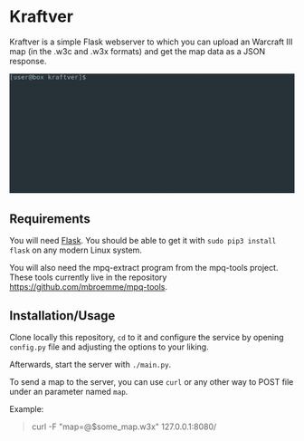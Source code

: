 # Kraftver

Kraftver is a simple Flask webserver to which you can upload an Warcraft III map (in the .w3c and .w3x formats) and get the map data as a JSON response.

![Alt text](usage.gif?raw=true "Simple gif showing usage")

## Requirements

You will need [Flask](http://flask.pocoo.org/). You should be able to get it with `sudo pip3 install flask` on any modern Linux system.

You will also need the mpq-extract program from the mpq-tools project. These tools currently live in the repository https://github.com/mbroemme/mpq-tools.

## Installation/Usage

Clone locally this repository, `cd` to it and configure the service by opening `config.py` file and adjusting the options to your liking.

Afterwards, start the server with `./main.py`.

To send a map to the server, you can use `curl` or any other way to POST file under an parameter named `map`.

Example:
> curl -F "map=@$some_map.w3x" 127.0.0.1:8080/